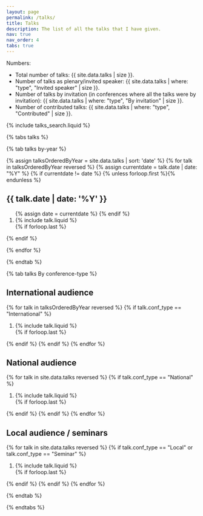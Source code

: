 ```yaml
---
layout: page
permalink: /talks/
title: Talks
description: The list of all the talks that I have given.
nav: true
nav_order: 4
tabs: true
---
```



Numbers:

- Total number of talks: {{ site.data.talks | size }}.
- Number of talks as plenary/invited speaker: {{ site.data.talks | where: "type", "Invited speaker"  | size }}.
- Number of talks by invitation (in conferences where all the talks were by invitation): {{ site.data.talks | where: "type", "By invitation"  | size }}.
- Number of contributed talks: {{ site.data.talks | where: "type", "Contributed"  | size }}.

<div>
{% include talks_search.liquid %}
</div>


{% tabs talks %}

{% tab talks by-year %}

<div class="publications">
{% assign talksOrderedByYear = site.data.talks | sort: 'date' %}
{% for talk in talksOrderedByYear reversed %}
  {% assign currentdate = talk.date | date: "%Y" %}
    {% if currentdate != date %}
      {% unless forloop.first %}</ol>{% endunless %}
      <h2 class="bibliography" >{{ talk.date | date: '%Y' }}</h2>
      <ol class="bibliography">
      {% assign date = currentdate %}
    {% endif %}
    <li>
      {% include talk.liquid %}
    </li>
  {% if forloop.last %}</ol>{% endif %}

{% endfor %}

</div>

{% endtab %}

{% tab talks By conference-type %}


<div class="publications">
  <h2 class="bibliography" > International audience</h2>
    {% for talk in talksOrderedByYear reversed  %}
      {% if talk.conf_type == "International" %}
        <!-- {% unless forloop.first %}</ol>{% endunless %} -->
        <ol class="bibliography">
        <li>
          {% include talk.liquid %}
        </li>
        {% if forloop.last %}</ol>{% endif %}
      {% endif %}
  {% endfor %}
  <h2 class="bibliography" > National audience</h2>
    {% for talk in site.data.talks reversed  %}
      {% if talk.conf_type == "National" %}
        <!-- {% unless forloop.first %}</ol>{% endunless %} -->
        <ol class="bibliography">
        <li>
          {% include talk.liquid %}
        </li>
        {% if forloop.last %}</ol>{% endif %}
      {% endif %}
  {% endfor %}
  <h2 class="bibliography" > Local audience / seminars</h2>
    {% for talk in site.data.talks reversed  %}
      {% if talk.conf_type == "Local" or talk.conf_type == "Seminar"  %}
        <!-- {% unless forloop.first %}</ol>{% endunless %} -->
        <ol class="bibliography">
        <li>
          {% include talk.liquid %}
        </li>
        {% if forloop.last %}</ol>{% endif %}
      {% endif %}
  {% endfor %}

{% endtab %}

{% endtabs %}